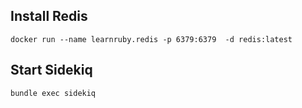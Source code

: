 ## Install Redis

```
docker run --name learnruby.redis -p 6379:6379  -d redis:latest
```

## Start Sidekiq

```
bundle exec sidekiq
```
